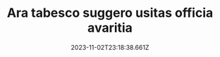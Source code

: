---
title: "Ara tabesco suggero usitas officia avaritia"
date: 2023-11-02T23:18:38.661Z
permalink: "/ara-tabesco-suggero-usitas-officia-avaritia/"
---